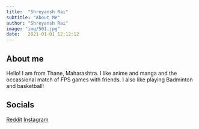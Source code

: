 ```yaml
---
title:  "Shreyansh Rai"
subtitle: "About Me"
author: "Shreyansh Rai"
image: "img/501.jpg"
date:   2021-01-01 12:12:12
---
```


## About me
Hello! I am from Thane, Maharashtra. I like anime and manga and the occassional match of FPS games with friends. I also like playing Badminton and basketball!

## Socials
[Reddit](https://www.reddit.com/user/__Genkai__)
[Instagram](https://www.instagram.com/shreyansh.rai_/)

